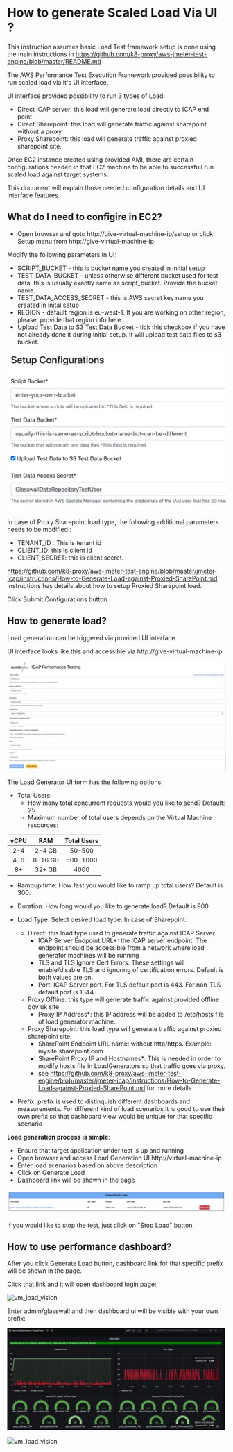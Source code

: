 # How to generate Scaled Load Via UI ?

This instruction assumes basic Load Test framework setup is done using the main instructions in https://github.com/k8-proxy/aws-jmeter-test-engine/blob/master/README.md

The AWS Performance Test Execution Framework provided possibility to run scaled load via it's UI interface.

UI interface provided possibility to run 3 types of Load:

- Direct ICAP server: this load will generate load directly to ICAP end point.
- Direct Sharepoint: this load will generate traffic against sharepoint without a proxy
- Proxy Sharepoint: this load will generate traffic against proxied sharepoint site.

Once EC2 instance created using provided AMI, there are certain configurations needed in that EC2 machine to be able to successfull run scaled load against target systems.

This document will explain those needed configuration details and UI interface features.

## What do I need to configire in EC2?



- Open browser and goto http://give-virtual-machine-ip/setup or click Setup menu from http://give-virtual-machine-ip


 Modify the following parameters in UI:
 - SCRIPT_BUCKET - this is bucket name you created in initial setup
 - TEST_DATA_BUCKET - unless otherwise different bucket used for test data, this is usually exactly same as script_bucket. Provide the bucket name.
 - TEST_DATA_ACCESS_SECRET - this is AWS secret key name you created in inital setup
 - REGION - default region is eu-west-1. If you are working on other region, please, provide that region info here.
 -  Upload Test Data to S3 Test Data Bucket - tick this checkbox if you have not already done it during initial setup. It will upload test data files to s3 bucket.

![UISetup](jmeter-icap/instructions/img/ui-set-up.png)

In case of Proxy Sharepoint load type, the following additional parameters needs to be modified :
- TENANT_ID : This is tenant id
- CLIENT_ID: this is client id
- CLIENT_SECRET: this is client secret. 

https://github.com/k8-proxy/aws-jmeter-test-engine/blob/master/jmeter-icap/instructions/How-to-Generate-Load-against-Proxied-SharePoint.md instructions has details about how to setup Proxied Sharepoint load.

Click Submit Configurations button.


## How to generate load?

Load generation can be triggered via provided UI interface.

UI interface looks like this and accessible via http://give-virtual-machine-ip

![vm_load_vision](img/Share-Point-Load-UI.png)

The Load Generator UI form has the following options:

- Total Users: 
    - How many total concurrent requests would you like to send? Default: 25
    - Maximum number of total users depends on the Virtual Machine resources:

| vCPU     | RAM | Total Users    | 
| :----:   | :----:   |    :----: |
| 2-4      | 2-4 GB     | 50-500   |
| 4-6  | 8-16  GB      | 500-1000| 
| 8+ | 32+  GB      | 4000| 

- Rampup time: How fast you would like to ramp up total users? Default is 300.
- Duration: How long would you like to generate load? Default is 900
- Load Type: Select desired load type. In case of Sharepoint.
    - Direct: this load type used to generate traffic against ICAP Server
        - ICAP Server Endpoint URL*: the ICAP server endpoint. The endpoint should be accessible from a network where load generator machines will be running
        - TLS and TLS Ignore Cert Errors: These settings will enable/disable TLS and ignoring of certification errors. Default is both values are on.
        - Port: ICAP Server port. For TLS default port is 443. For non-TLS default port is 1344
    - Proxy Offline: this type will generate traffic against provided offline gov uk site
        - Proxy IP Address*: this IP address will be added to /etc/hosts file of load generator machine.
    - Proxy Sharepoint: this load type will generate traffic against proxied sharepoint site.
        -  SharePoint Endpoint URL name: without http/https. Example: mysite.sharepoint.com
        -  SharePoint Proxy IP and Hostnames*: This is needed in order to modify hosts file in LoadGenerators so that traffic goes via proxy.
        -  see https://github.com/k8-proxy/aws-jmeter-test-engine/blob/master/jmeter-icap/instructions/How-to-Generate-Load-against-Proxied-SharePoint.md for more details

- Prefix: prefix is used to distinquish different dashboards and measurements. For different kind of load scenarios it is good to use their own prefix so that dashboard view would be unique for that specific scenario

**Load generation process is simple**:

- Ensure that target application under test is up and running
- Open browser and access Load Generation UI http://virtual-machine-ip
- Enter load scenarios based on above description
- Click on Generate Load
- Dashboard link will be shown in the page

![vm_load_vision](img/Scaled-Load-UI-Dashboard-Link.png)

if you would like to stop the test, just click on "Stop Load" button.

## How to use performance dashboard?

After you click Generate Load button, dashboard link for that specific prefix will be shown in the page.

Click that link and it will open dashboard login page:

![vm_load_vision](img/Grafana-login.png)

Enter admin/glasswall and then dashboard ui will be visible with your own prefix:

![vm_load_vision](img/Share-Point-Dashboard.png)

![vm_load_vision](img/Dashboard-sample.png)

